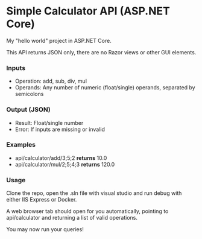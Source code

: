 # Simple Calculator API (ASP.NET Core)

My "hello world" project in ASP.NET Core. 

This API returns JSON only, there are no Razor views or other GUI elements.

### Inputs 
- Operation: add, sub, div, mul
- Operands: Any number of numeric (float/single) operands, separated by semicolons

### Output (JSON)
- Result: Float/single number
- Error: If inputs are missing or invalid

### Examples
- api/calculator/add/3;5;2 <strong>returns</strong> 10.0
- api/calculator/mul/2;5;4;3 <strong>returns</strong> 120.0

### Usage

Clone the repo, open the .sln file with visual studio and run debug with either IIS Express or Docker.

A web browser tab should open for you automatically, pointing to api/calculator and returning a list of valid operations.

You may now run your queries!